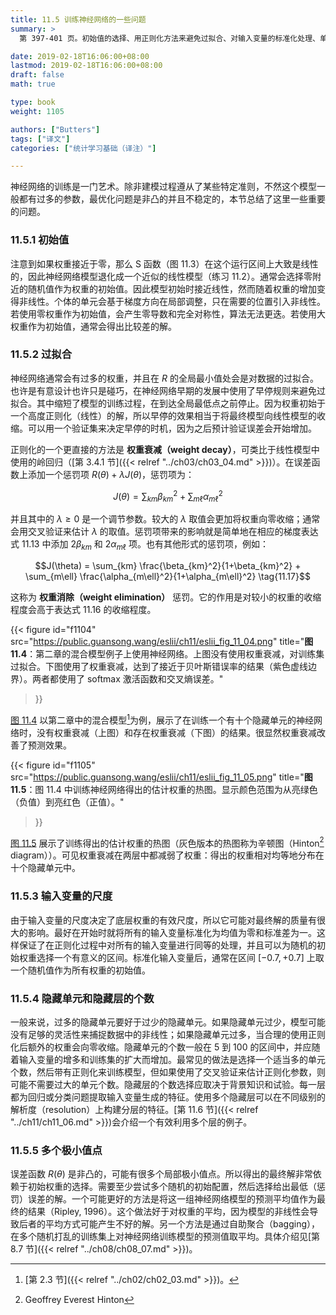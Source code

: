 ```yaml
---
title: 11.5 训练神经网络的一些问题
summary: >
  第 397-401 页。初始值的选择、用正则化方法来避免过拟合、对输入变量的标准化处理、单元和层的个数的选择、多个局部极小值点的处理。

date: 2019-02-18T16:06:00+08:00
lastmod: 2019-02-18T16:06:00+08:00
draft: false
math: true

type: book
weight: 1105

authors: ["Butters"]
tags: ["译文"]
categories: ["统计学习基础（译注）"]

---
```


神经网络的训练是一门艺术。除非建模过程遵从了某些特定准则，不然这个模型一般都有过多的参数，最优化问题是非凸的并且不稳定的，本节总结了这里一些重要的问题。

### 11.5.1 初始值

注意到如果权重接近于零，那么 S 函数（图 11.3）在这个运行区间上大致是线性的，因此神经网络模型退化成一个近似的线性模型（练习 11.2）。通常会选择零附近的随机值作为权重的初始值。因此模型初始时接近线性，然而随着权重的增加变得非线性。个体的单元会基于梯度方向在局部调整，只在需要的位置引入非线性。若使用零权重作为初始值，会产生零导数和完全对称性，算法无法更迭。若使用大权重作为初始值，通常会得出比较差的解。

### 11.5.2 过拟合

神经网络通常会有过多的权重，并且在 $R$ 的全局最小值处会是对数据的过拟合。也许是有意设计也许只是碰巧，在神经网络早期的发展中使用了早停规则来避免过拟合。其中缩短了模型的训练过程，在到达全局最低点之前停止。因为权重初始于一个高度正则化（线性）的解，所以早停的效果相当于将最终模型向线性模型的收缩。可以用一个验证集来决定早停的时机，因为之后预计验证误差会开始增加。

正则化的一个更直接的方法是 **权重衰减（weight decay）**，可类比于线性模型中使用的岭回归（[第 3.4.1 节]({{< relref "../ch03/ch03_04.md" >}})）。在误差函数上添加一个惩罚项 $R(\theta)+\lambda J(\theta)$，惩罚项为：

$$J(\theta) = \sum_{km}\beta_{km}^2 + \sum_{m\ell}\alpha_{m\ell}^2 \tag{11.16}$$

并且其中的 $\lambda\geq 0$ 是一个调节参数。较大的 $\lambda$ 取值会更加将权重向零收缩；通常会用交叉验证来估计 $\lambda$ 的取值。惩罚项带来的影响就是简单地在相应的梯度表达式 11.13 中添加 $2\beta_{km}$ 和 $2\alpha_{m\ell}$ 项。也有其他形式的惩罚项，例如：

$$J(\theta) = \sum_{km} \frac{\beta_{km}^2}{1+\beta_{km}^2} +
\sum_{m\ell} \frac{\alpha_{m\ell}^2}{1+\alpha_{m\ell}^2}
\tag{11.17}$$

这称为 **权重消除（weight elimination）** 惩罚。它的作用是对较小的权重的收缩程度会高于表达式 11.16 的收缩程度。

{{< figure
  id="f1104"
  src="https://public.guansong.wang/eslii/ch11/eslii_fig_11_04.png"
  title="**图 11.4**：第二章的混合模型例子上使用神经网络。上图没有使用权重衰减，对训练集过拟合。下图使用了权重衰减，达到了接近于贝叶斯错误率的结果（紫色虚线边界）。两者都使用了 softmax 激活函数和交叉熵误差。"
>}}

[图 11.4](#figure-f1104) 以第二章中的混合模型[^1]为例，展示了在训练一个有十个隐藏单元的神经网络时，没有权重衰减（上图）和存在权重衰减（下图）的结果。很显然权重衰减改善了预测效果。

{{< figure
  id="f1105"
  src="https://public.guansong.wang/eslii/ch11/eslii_fig_11_05.png"
  title="**图 11.5**：图 11.4 中训练神经网络得出的估计权重的热图。显示颜色范围为从亮绿色（负值）到亮红色（正值）。"
>}}

[图 11.5](#figure-f1105) 展示了训练得出的估计权重的热图（灰色版本的热图称为辛顿图（Hinton[^2] diagram））。可见权重衰减在两层中都减弱了权重：得出的权重相对均等地分布在十个隐藏单元中。

### 11.5.3 输入变量的尺度

由于输入变量的尺度决定了底层权重的有效尺度，所以它可能对最终解的质量有很大的影响。最好在开始时就将所有的输入变量标准化为均值为零和标准差为一。这样保证了在正则化过程中对所有的输入变量进行同等的处理，并且可以为随机的初始权重选择一个有意义的区间。标准化输入变量后，通常在区间 $[-0.7, +0.7]$ 上取一个随机值作为所有权重的初始值。

### 11.5.4 隐藏单元和隐藏层的个数

一般来说，过多的隐藏单元要好于过少的隐藏单元。如果隐藏单元过少，模型可能没有足够的灵活性来捕捉数据中的非线性；如果隐藏单元过多，当合理的使用正则化后额外的权重会向零收缩。隐藏单元的个数一般在 5 到 100 的区间中，并应随着输入变量的增多和训练集的扩大而增加。最常见的做法是选择一个适当多的单元个数，然后带有正则化来训练模型，但如果使用了交叉验证来估计正则化参数，则可能不需要过大的单元个数。隐藏层的个数选择应取决于背景知识和试验。每一层都为回归或分类问题提取输入变量生成的特征。使用多个隐藏层可以在不同级别的解析度（resolution）上构建分层的特征。[第 11.6 节]({{< relref "../ch11/ch11_06.md" >}})会介绍一个有效利用多个层的例子。

### 11.5.5 多个极小值点

误差函数 $R(\theta)$ 是非凸的，可能有很多个局部极小值点。所以得出的最终解非常依赖于初始权重的选择。需要至少尝试多个随机的初始配置，然后选择给出最低（惩罚）误差的解。一个可能更好的方法是将这一组神经网络模型的预测平均值作为最终的结果（Ripley, 1996）。这个做法好于对权重的平均，因为模型的非线性会导致后者的平均方式可能产生不好的解。另一个方法是通过自助聚合（bagging），在多个随机打乱的训练集上对神经网络训练模型的预测值取平均。具体介绍见[第 8.7 节]({{< relref "../ch08/ch08_07.md" >}})。

[^1]: [第 2.3 节]({{< relref "../ch02/ch02_03.md" >}})。
[^2]: Geoffrey Everest Hinton